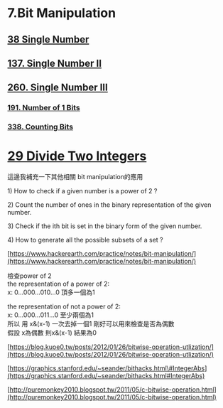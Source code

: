 # 7.Bit Manipulation

## [38 Single Number](/questions/SingleNumber.md)

## [137. Single Number II](/questions/SingleNumber.md)

## [260. Single Number III](/questions/SingleNumber.md)

### 

### [191. Number of 1 Bits](/questions/Numberof1Bits.md)

### [338. Counting Bits](/questions/CountingBits.md)

# [29 Divide Two Integers](/questions/DivideTwoIntegers.md)

這邊我補充一下其他相關 bit manipulation的應用

1\) How to check if a given number is a power of 2 ?

2\) Count the number of ones in the binary representation of the given number.

3\) Check if the ith bit is set in the binary form of the given number.

4\) How to generate all the possible subsets of a set ?

[https://www.hackerearth.com/practice/notes/bit-manipulation/](https://www.hackerearth.com/practice/notes/bit-manipulation/)

檢查power of 2  
the representation of a power of 2:  
x: 0…000…010…0 頂多一個為1

the representation of not a power of 2:  
x: 0…000…011…0 至少兩個為1  
所以 用 x&\(x-1\) 一次去掉一個1 剛好可以用來檢查是否為偶數  
假設 x為偶數 則x&\(x-1\) 結果為0

[https://blog.kuoe0.tw/posts/2012/01/26/bitwise-operation-utlization/](https://blog.kuoe0.tw/posts/2012/01/26/bitwise-operation-utlization/)

[https://graphics.stanford.edu/~seander/bithacks.html\#IntegerAbs](https://graphics.stanford.edu/~seander/bithacks.html#IntegerAbs)

[http://puremonkey2010.blogspot.tw/2011/05/c-bitwise-operation.html](http://puremonkey2010.blogspot.tw/2011/05/c-bitwise-operation.html)

